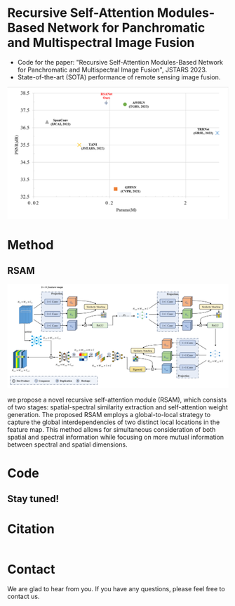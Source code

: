 # Recursive Self-Attention Modules-Based Network for Panchromatic and Multispectral Image Fusion
- Code for the paper: "Recursive Self-Attention Modules-Based Network for Panchromatic and Multispectral Image Fusion", JSTARS 2023. 
- State-of-the-art (SOTA) performance of remote sensing image fusion.

![RSANet](https://github.com/JUSTM0VE0N/RSANet/blob/main/charts/Fig%201.png#pic_center)

# Method
## RSAM
![RSAM](https://github.com/JUSTM0VE0N/RSANet/blob/main/charts/Fig2.tif#pic_center)

we propose a novel recursive self-attention module (RSAM), which consists of two stages: spatial-spectral similarity extraction and self-attention weight generation. The proposed RSAM employs a global-to-local strategy to capture the global interdependencies of two distinct local locations in the feature map. This method allows for simultaneous consideration of both spatial and spectral information while focusing on more mutual information between spectral and spatial dimensions.

# Code
## Stay tuned!

# Citation
```shell

```

# Contact
We are glad to hear from you. If you have any questions, please feel free to contact us.
